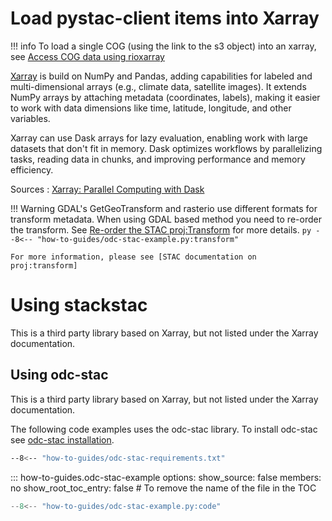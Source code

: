 # Load pystac-client items into Xarray
!!! info 
    To load a single COG (using the link to the s3 object) into an xarray, see [Access COG data using rioxarray]

[Xarray] is build on NumPy and Pandas, adding capabilities for labeled and multi-dimensional arrays (e.g., climate data, satellite images). It extends NumPy arrays by attaching metadata (coordinates, labels), making it easier to work with data dimensions like time, latitude, longitude, and other variables.

Xarray can use Dask arrays for lazy evaluation, enabling work with large datasets that don't fit in memory. Dask optimizes workflows by parallelizing tasks, reading data in chunks, and improving performance and memory efficiency.

Sources : [Xarray: Parallel Computing with Dask] 

!!! Warning
    GDAL's GetGeoTransform and rasterio use different formats for transform metadata. When using GDAL based method you need to re-order the transform. 
    See [Re-order the STAC proj:Transform] for more details.
    ``` py
    --8<-- "how-to-guides/odc-stac-example.py:transform"
    ```
     
    For more information, please see [STAC documentation on proj:transform]

# Using stackstac

This is a third party library based on Xarray, but not listed under the Xarray documentation. 

## Using odc-stac

This is a third party library based on Xarray, but not listed under the Xarray documentation. 

The following code examples uses the odc-stac library. To install odc-stac see [odc-stac installation].
``` sh
--8<-- "how-to-guides/odc-stac-requirements.txt"
```

<!-- START: Read with odc-stac -->
::: how-to-guides.odc-stac-example
    options:
        show_source: false
        members: no
        show_root_toc_entry: false # To remove the name of the file in the TOC

``` py linenums="1" 
--8<-- "how-to-guides/odc-stac-example.py:code"
```

<!-- Example of what can be done once the metadata was loader into an xarray :

``` py linenums="1" 
--8<-- "how-to-guides/odc-stac-example.py:example"
``` -->
<!-- END: Read with odc-stac -->


[Access COG data using rioxarray]: example-cogs.md/#using-rioxarray
[Xarray]: https://docs.xarray.dev/en/stable/
[Xarray: Parallel Computing with Dask]: https://docs.xarray.dev/en/stable/user-guide/dask.html
[STAC documentation on proj:transform]:  https://github.com/stac-extensions/projection?tab=readme-ov-file#projtransform
[Re-order the STAC proj:Transform]: reorder-transform-example.md
[odc-stac installation]: https://odc-stac.readthedocs.io/en/latest/intro.html#installation
